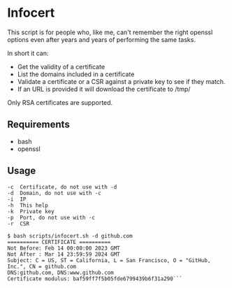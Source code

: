 # Infocert

This script is for people who, like me, can't remember the right openssl options even after years and years of performing the same tasks. 

In short it can:

* Get the validity of a certificate
* List the domains included in a certificate
* Validate a certificate or a CSR against a private key to see if they match.
* If an URL is provided it will download the certificate to /tmp/

Only RSA certificates are supported.

## Requirements
* bash
* openssl

## Usage
    -c	Certificate, do not use with -d
    -d	Domain, do not use with -c
    -i	IP
    -h	This help
    -k	Private key
    -p	Port, do not use with -c
    -r	CSR

```
$ bash scripts/infocert.sh -d github.com
========== CERTIFICATE ==========
Not Before: Feb 14 00:00:00 2023 GMT
Not After : Mar 14 23:59:59 2024 GMT
Subject: C = US, ST = California, L = San Francisco, O = "GitHub, Inc.", CN = github.com
DNS:github.com, DNS:www.github.com
Certificate modulus: baf59ff7f5b05fde6799439b6f31a290```

